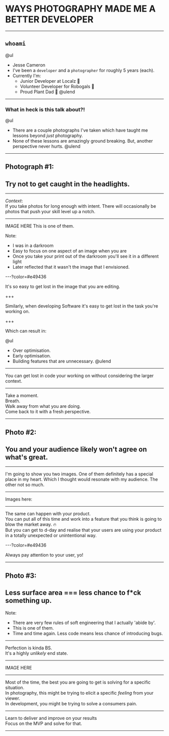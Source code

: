 <!-- https://gitpitch.com/jesse-cameron/presentations/photography?p=brownbags/programming_with_photos#/ -->

# WAYS PHOTOGRAPHY MADE ME A BETTER DEVELOPER

---

## `whoami`

@ul
- Jesse Cameron
- I've been a `developer` and a `photographer` for roughly 5 years (each).
- Currently I'm:
    - Junior Developer at Localz 💼
    - Volunteer Developer for Robogals 🤖
    - Proud Plant Dad 🌱
@ulend

---

### What in heck is this talk about?!

@ul
- There are a couple photographs I've taken which have taught me lessons beyond _just_ photography.
- None of these lessons are amazingly ground breaking. But, another perspective never hurts.
@ulend

---

## Photograph #1:
## Try not to get caught in the headlights.

---
_Context_: <br/>
If you take photos for long enough with intent. There will occasionally be photos that push your skill level up a notch.

---

<!-- image -->
IMAGE HERE
This is one of them.

Note:

- I was in a darkroom
- Easy to focus on one aspect of an image when you are 
- Once you take your print out of the darkroom you'll see it in a different light
- Later reflected that it wasn't the image that I envisioned.

---?color=#e49436

It's so easy to get lost in the image that you are editing.

+++

Similarly, when developing Software it's easy to get lost in the task you're working on.

+++

Which can result in:

@ul
- Over optimisation.
- Early optimisation.
- Building features that are unnecessary.
@ulend

---

You can get lost in code your working on without considering the larger context.

---

Take a moment. <br/>
Breath. <br/>
Walk away from what you are doing. <br/>
Come back to it with a fresh perspective. <br/>

---

## Photo #2:
## You and your audience likely won't agree on what's great.

---

I'm going to show you two images.
One of them definitely has a special place in my heart. Which I thought would resonate with my audience. The other not so much.

---

Images here:

<!-- image -->

---

The same can happen with your product. <br/>
You can put all of this time and work into a feature that you think is going to blow the market away. 🔥 <br/>
But you can get to d-day and realise that your users are using your product in a totally unexpected or unintentional way. <br/>

---?color=#e49436

Always pay attention to your user, yo!

---

## Photo #3:
## Less surface area === less chance to f*ck something up.

Note:

- There are very few rules of soft engineering that I actually 'abide by'. 
- This is one of them.
- Time and time again. Less code means less chance of introducing bugs. 

---

Perfection is kinda BS. <br/>
It's a highly _unlikely_ end state.

---

IMAGE HERE

---

Most of the time, the best you are going to get is solving for a specific situation. <br/>
In photography, this might be trying to elicit a specific _feeling_ from your viewer. <br/>
In development, you might be trying to solve a consumers pain. <br/>

---

Learn to deliver and improve on your results <br/>
Focus on the MVP and solve for that.

---

